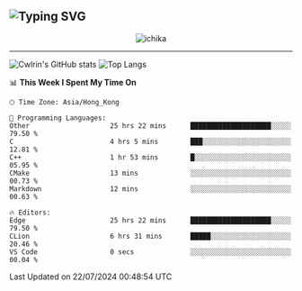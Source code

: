 ![Typing SVG](https://readme-typing-svg.demolab.com?font=Jost&size=24&pause=1000&color=7799EE&vCenter=true&multiline=true&random=false&width=435&height=100&lines=Hi+there;I'm+Sakurakouji+Nanaha;You+can+also+tell+me+Cwlrin%E2%98%86)
---
<p align="center">
  <img src="https://image.cwlrin.wiki/images/2024/06/17/Happy-Birthday2023---.png" alt="ichika" border="0" />
</p>

---
![Cwlrin's GitHub stats](https://github-readme-stats.vercel.app/api?username=cwlrin&show_icons=true&theme=buefy)
![Top Langs](https://github-readme-stats.vercel.app/api/top-langs/?username=cwlrin&layout=compact&hide=html,css)

<!--START_SECTION:waka-->
📊 **This Week I Spent My Time On** 

```text
🕑︎ Time Zone: Asia/Hong_Kong

💬 Programming Languages: 
Other                    25 hrs 22 mins      ████████████████████░░░░░   79.50 % 
C                        4 hrs 5 mins        ███░░░░░░░░░░░░░░░░░░░░░░   12.81 % 
C++                      1 hr 53 mins        █░░░░░░░░░░░░░░░░░░░░░░░░   05.95 % 
CMake                    13 mins             ░░░░░░░░░░░░░░░░░░░░░░░░░   00.73 % 
Markdown                 12 mins             ░░░░░░░░░░░░░░░░░░░░░░░░░   00.63 % 

🔥 Editors: 
Edge                     25 hrs 22 mins      ████████████████████░░░░░   79.50 % 
CLion                    6 hrs 31 mins       █████░░░░░░░░░░░░░░░░░░░░   20.46 % 
VS Code                  0 secs              ░░░░░░░░░░░░░░░░░░░░░░░░░   00.04 % 
```


 Last Updated on 22/07/2024 00:48:54 UTC
<!--END_SECTION:waka-->
